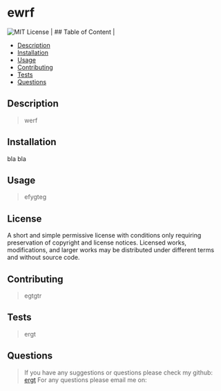 # ewrf
![MIT License](https://img.shields.io/badge/MIT%20License-green)
| ## Table of Content |
- [Description](#description)
- [Installation](#installation)
- [Usage](#usage)
- [Contributing](#contributing)
- [Tests](#tests)
- [Questions](#questions)
## Description
> werf
## Installation
bla
bla
## Usage
> efygteg
## License
A short and simple permissive license with conditions only requiring preservation of copyright and license notices. Licensed works, modifications, and larger works may be distributed under different terms and without source code.
## Contributing
> egtgtr
## Tests
> ergt
## Questions
> If you have any suggestions or questions please check my github: 
> [ergt](https://www.github.com/ergt)
> For any questions please email me on:  
> <regt>